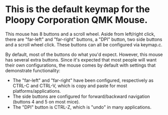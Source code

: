 # This is the default keymap for the Ploopy Corporation QMK Mouse. 

This mouse has 8 buttons and a scroll wheel. Aside from left/right click, there are "far-left" and "far-right" buttons, a "DPI" button, two side buttons and a scroll wheel click. These buttons can all be configured via keymap.c.

By default, most of the buttons do what you'd expect. However, this mouse has several extra buttons. Since it's expected that most people will want their own configurations, the mouse comes by default with settings that demonstrate functionality:

- The "far-left" and "far-right" have been configured, respectively as CTRL-C and CTRL-V, which is copy and paste for most platforms/applications. 
- The side buttons are configured for forward/backward navigation (buttons 4 and 5 on most mice).
- The "DPI" button is CTRL-Z, which is "undo" in many applications.

